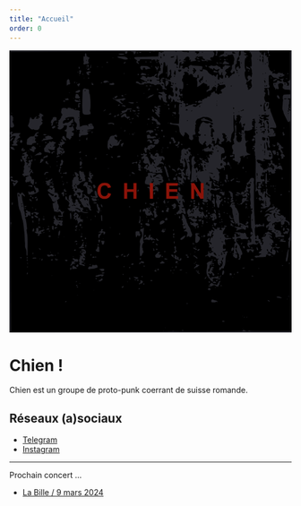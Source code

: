```yaml
---
title: "Accueil"
order: 0
---
```

![Chien une sorte de proto-punk cohérent](images/chien.png)

# Chien !
Chien est un groupe de proto-punk coerrant de suisse romande.

## Réseaux (a)sociaux
* [Telegram](https://t.me/+8ba_JnCbH3hjMDM8)
* [Instagram](https://www.instagram.com/protochien/) 
---
Prochain concert ...
* [La Bille / 9 mars 2024 ](https://www.bille.ch/etn/the-bark-night/) 
